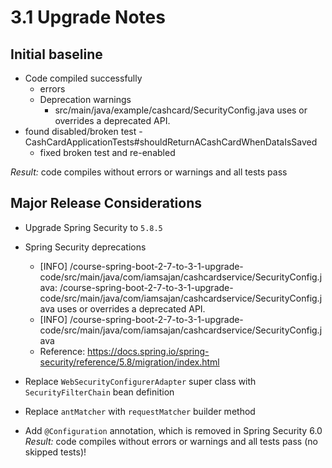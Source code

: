 # 3.1 Upgrade Notes

## Initial baseline

- Code compiled successfully
    - errors
    - Deprecation warnings
        -  src/main/java/example/cashcard/SecurityConfig.java uses or overrides a deprecated API.
- found disabled/broken test - CashCardApplicationTests#shouldReturnACashCardWhenDataIsSaved
    - fixed broken test and re-enabled

_Result:_ code compiles without errors or warnings and all tests pass

## Major Release Considerations
- Upgrade Spring Security to `5.8.5`
- Spring Security deprecations
    - [INFO] /course-spring-boot-2-7-to-3-1-upgrade-code/src/main/java/com/iamsajan/cashcardservice/SecurityConfig.java: /course-spring-boot-2-7-to-3-1-upgrade-code/src/main/java/com/iamsajan/cashcardservice/SecurityConfig.java uses or overrides a deprecated API.
    - [INFO] /course-spring-boot-2-7-to-3-1-upgrade-code/src/main/java/com/iamsajan/cashcardservice/SecurityConfig.java
    - Reference: https://docs.spring.io/spring-security/reference/5.8/migration/index.html

- Replace `WebSecurityConfigurerAdapter` super class with `SecurityFilterChain` bean definition
- Replace `antMatcher` with `requestMatcher` builder method
- Add `@Configuration` annotation, which is removed in Spring Security 6.0
_Result:_ code compiles without errors or warnings and all tests pass (no skipped tests)!